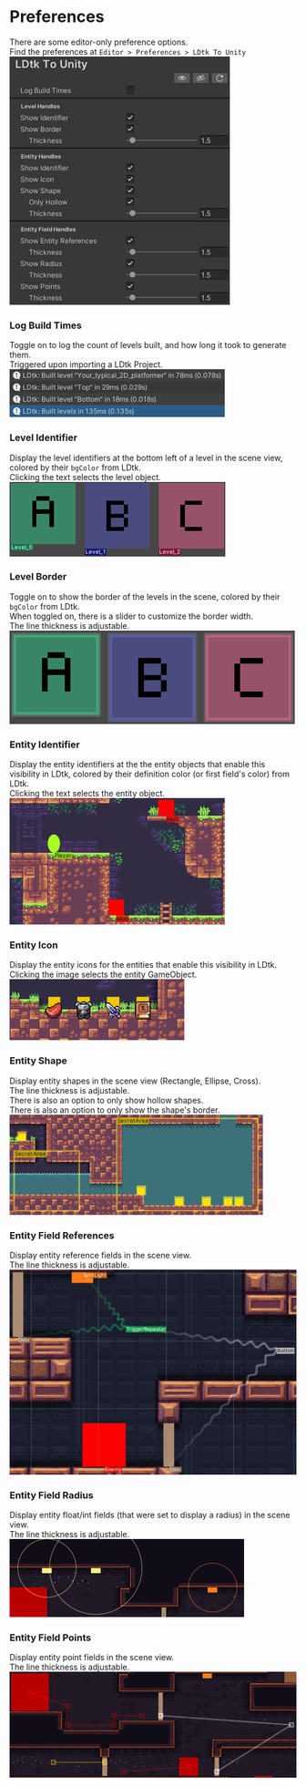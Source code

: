 # Preferences

There are some editor-only preference options.  
Find the preferences at `Editor > Preferences > LDtk To Unity`  
![Preferences](../../images/img_Unity_Preferences.png)   


### Log Build Times
Toggle on to log the count of levels built, and how long it took to generate them.  
Triggered upon importing a LDtk Project.  
![LogBuildTimes](../../images/img_Unity_Prefs_LogBuildTimes.png)  

### Level Identifier
Display the level identifiers at the bottom left of a level in the scene view, colored by their `bgColor` from LDtk.  
Clicking the text selects the level object.  
![LevelIdentifier](../../images/img_Unity_Prefs_LevelIdentifier.png)  

### Level Border
Toggle on to show the border of the levels in the scene, colored by their `bgColor` from LDtk.  
When toggled on, there is a slider to customize the border width.  
The line thickness is adjustable.  
![LevelBorder](../../images/img_Unity_Prefs_LevelBorder.png)  

### Entity Identifier
Display the entity identifiers at the the entity objects that enable this visibility in LDtk, colored by their definition color (or first field's color) from LDtk.    
Clicking the text selects the entity object.  
![EntityIdentifier](../../images/img_Unity_Prefs_EntityIdentifier.png)   

### Entity Icon
Display the entity icons for the entities that enable this visibility in LDtk.  
Clicking the image selects the entity GameObject.  
![EntityIcon](../../images/img_Unity_Prefs_EntityIcon.png)

### Entity Shape
Display entity shapes in the scene view (Rectangle, Ellipse, Cross).  
The line thickness is adjustable.  
There is also an option to only show hollow shapes.  
There is also an option to only show the shape's border.  
![EntityShape](../../images/img_Unity_Prefs_EntityShape.png)

### Entity Field References
Display entity reference fields in the scene view.  
The line thickness is adjustable.  
![EntityRef](../../images/img_Unity_Prefs_EntityRef.png)

### Entity Field Radius
Display entity float/int fields (that were set to display a radius) in the scene view.  
The line thickness is adjustable.  
![FieldRadius](../../images/img_Unity_Prefs_FieldRadius.png)

### Entity Field Points
Display entity point fields in the scene view.  
The line thickness is adjustable.  
![FieldPoints](../../images/img_Unity_Prefs_FieldPoints.png)